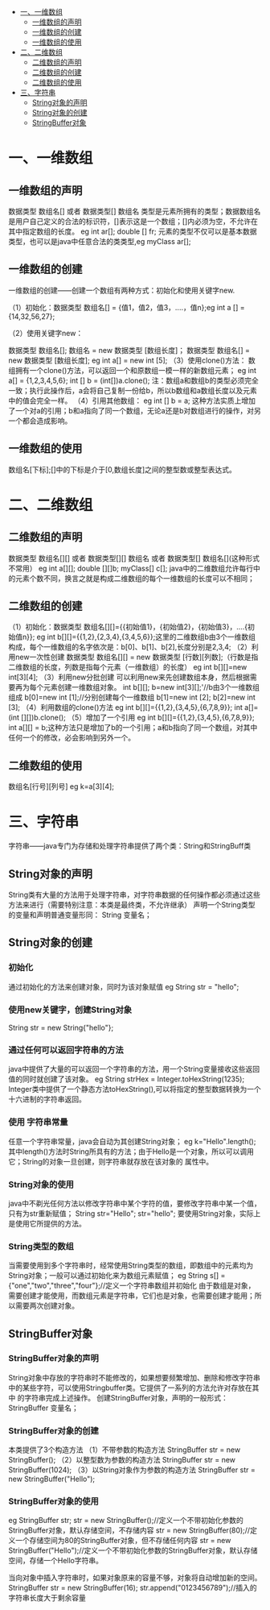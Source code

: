<!-- GFM-TOC -->
* [一、一维数组](#一一维数组)
    * [一维数组的声明](#一维数组的声明)
    * [一维数组的创建](#一维数组的创建)
    * [一维数组的使用](#一维数组的使用)
* [二、二维数组](#二二维数组)
    * [二维数组的声明](#二维数组的声明)
    * [二维数组的创建](#二维数组的创建)
    * [二维数组的使用](#二维数组的使用)
* [三、字符串](#三字符串)
    * [String对象的声明](#string对象的声明)
    * [String对象的创建](#string对象的创建)
    * [StringBuffer对象](#stringBuffer对象)
<!-- GFM-TOC -->

# 一、一维数组
##  一维数组的声明
数据类型 数组名[] 或者 数据类型[] 数组名
类型是元素所拥有的类型；数据数组名是用户自己定义的合法的标识符，[]表示这是一个数组；[]内必须为空，不允许在其中指定数组的长度。
eg int ar[]; 
double [] fr;
元素的类型不仅可以是基本数据类型，也可以是java中任意合法的类类型,eg myClass ar[];
##  一维数组的创建
一维数组的创建——创建一个数组有两种方式：初始化和使用关键字new.

（1）初始化：数据类型 数组名[] = {值1，值2，值3，....，值n};eg int a [] = {14,32,56,27};

（2）使用关键字new：

数据类型 数组名[]; 数组名 = new 数据类型 [数组长度]；
数据类型 数组名[] = new 数据类型 [数组长度]; eg int a[] = new int [5];
（3）使用clone()方法：
数组拥有一个clone()方法，可以返回一个和原数组一模一样的新数组元素；
eg int a[] = {1,2,3,4,5,6}; int [] b = (int[])a.clone();
注：数组a和数组b的类型必须完全一致；执行此操作后，a会将自己复制一份给b，所以b数组和a数组长度以及元素中的值会完全一样。
（4）引用其他数组：
eg int [] b = a;
这种方法实质上增加了一个对a的引用；b和a指向了同一个数组，无论a还是b对数组进行的操作，对另一个都会造成影响。
## 一维数组的使用
数组名[下标];[]中的下标是介于[0,数组长度]之间的整型数或整型表达式。
# 二、二维数组
## 二维数组的声明
数据类型 数组名[][]   或者 数据类型[][] 数组名   或者 数据类型[] 数组名[](这种形式不常用）
eg int a[][]; 
double [][]b;
myClass[] c[];
java中的二维数组允许每行中的元素个数不同，换言之就是构成二维数组的每个一维数组的长度可以不相同；
## 二维数组的创建
（1）初始化：数据类型 数组名[][]={{初始值1}，{初始值2}，{初始值3}，....{初始值n}};
eg int b[][]={{1,2},{2,3,4},{3,4,5,6}};这里的二维数组b由3个一维数组构成，每个一维数组的名字依次是：b[0]、b[1]、b[2],长度分别是2,3,4;
（2）利用new一次性创建
数据类型 数组名[][] = new 数据类型 [行数][列数];（行数是指二维数组的长度，列数是指每个元素（一维数组）的长度）
eg int b[][]=new int[3][4];
（3）利用new分批创建
可以利用new来先创建数组本身，然后根据需要再为每个元素创建一维数组对象。
int b[][];
b=new int[3][];'//b由3个一维数组组成
b[0]=new int [1];//分别创建每个一维数组
b[1]=new int [2];
b[2]=new int [3];
（4）利用数组的clone()方法
eg int b[][]={{1,2},{3,4,5},{6,7,8,9}};
int a[]=(int [][])b.clone();
（5）增加了一个引用
eg int b[][]={{1,2},{3,4,5},{6,7,8,9}};
int a[][] = b;这种方法只是增加了b的一个引用；a和b指向了同一个数组，对其中任何一个的修改，必会影响到另外一个。
## 二维数组的使用
数组名[行号][列号] eg k=a[3][4];

# 三、字符串
字符串——java专门为存储和处理字符串提供了两个类：String和StringBuff类
## String对象的声明
String类有大量的方法用于处理字符串，对字符串数据的任何操作都必须通过这些方法来进行（需要特别注意：本类是最终类，不允许继承）
声明一个String类型的变量和声明普通变量形同：
String 变量名；
## String对象的创建
### 初始化
通过初始化的方法来创建对象，同时为该对象赋值 eg String str = "hello";
### 使用new关键字，创建String对象
String str = new String{"hello"};
### 通过任何可以返回字符串的方法
java中提供了大量的可以返回一个字符串的方法，用一个String变量接收这些返回值的同时就创建了该对象。
eg String strHex = Integer.toHexString(1235);
Integer类中提供了一个静态方法toHexString(),可以将指定的整型数据转换为一个十六进制的字符串返回。
### 使用 字符串常量
任意一个字符串常量，java会自动为其创建String对象；
eg k="Hello".length();其中length()方法时String所具有的方法；由于Hello是一个对象，所以可以调用它；String的对象一旦创建，则字符串就存放在该对象的
属性中。
### String对象的使用
java中不剃光任何方法以修改字符串中某个字符的值，要修改字符串中某一个值，只有为str重新赋值；
String str="Hello";
       str="hello";
要使用String对象，实际上是使用它所提供的方法。
### String类型的数组
当需要使用到多个字符串时，经常使用String类型的数组，即数组中的元素均为String对象；一般可以通过初始化来为数组元素赋值；
eg String s[] = {"one","two","three","four"};//定义一个字符串数组并初始化
由于数组是对象，需要创建才能使用，而数组元素是字符串，它们也是对象，也需要创建才能用；所以需要两次创建对象。

## StringBuffer对象
### StringBuffer对象的声明
String对象中存放的字符串时不能修改的，如果想要频繁增加、删除和修改字符串中的某些字符，可以使用Stringbuffer类。它提供了一系列的方法允许对存放在其中
的字符串完成上述操作。
创建StringBuffer对象，声明的一般形式：StringBuffer 变量名；
### StringBuffer对象的创建
本类提供了3个构造方法
（1）不带参数的构造方法
StringBuffer str = new StringBuffer();
（2）以整型数为参数的构造方法
StringBuffer str = new StringBuffer(1024);
（3）以String对象作为参数的构造方法
 StringBuffer str = new StringBuffer("Hello");
 ### StringBuffer对象的使用
 eg StringBuffer str;
 str = new StringBuffer();//定义一个不带初始化参数的StringBuffer对象，默认存储空间，不存储内容
str = new StringBuffer(80);//定义一个存储空间为80的StringBuffer对象，但不存储任何内容
str = new StringBuffer("Hello");//定义一个不带初始化参数的StringBuffer对象，默认存储空间，存储一个Hello字符串。

当向对象中插入字符串时，如果对象原来的容量不够，对象将自动增加新的空间。
StringBuffer str = new StringBuffer(16);
str.append("0123456789");//插入的字符串长度大于剩余容量
